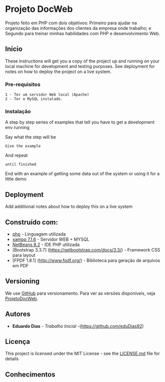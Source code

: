 # Projeto DocWeb

Projeto feito em PHP com dois objetivos: Primeiro para ajudar na organização das informações dos clientes da empresa onde trabalho; e Segundo para treinar minhas habilidades com PHP e desenvolvimento Web.

## Início

These instructions will get you a copy of the project up and running on your local machine for development and testing purposes. See deployment for notes on how to deploy the project on a live system.

### Pre-requisitos
```
1 - Ter um servidor Web local (Apache)
2 - Ter o MySQL instalado.

```

### Instalação

A step by step series of examples that tell you have to get a development env running

Say what the step will be

```
Give the example
```

And repeat

```
until finished
```

End with an example of getting some data out of the system or using it for a little demo


## Deployment

Add additional notes about how to deploy this on a live system

## Construído com:

* [php](http://www.php.net/) - Linguagem utilizada
* [xampp 7.1.6](https://www.apachefriends.org/pt_br/index.html) - Servidor WEB + MYSQL
* [NetBeans 8.2](https://netbeans.org/downloads/) - IDE PHP utilizada
* [Bootstrap 3.3.7] (https://getbootstrap.com/docs/3.3/) - Framework CSS para layout
* [FPDF 1.8.1] (http://www.fpdf.org/) - Biblioteca para geração de arquivos em PDF

## Versioning

We use [GitHub](http://github.com/) para versionamento. Para ver as versões disponíveis, veja [ProjetoDocWeb](https://github.com/eduDias92/projetodocweb).

## Autores

* **Eduardo Dias** - *Trabalho Inicial* -(https://github.com/eduDias92)

## Licença

This project is licensed under the MIT License - see the [LICENSE.md](LICENSE.md) file for details

## Conhecimentos

